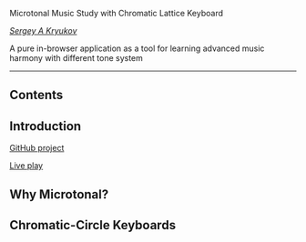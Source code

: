 Microtonal Music Study with Chromatic Lattice Keyboard[](title)

[*Sergey A Kryukov*](https://www.SAKryukov.org)

A pure in-browser application as a tool for learning advanced music harmony with different tone system 

<!-- <h2>Contents</h2> is not Markdown element, just to avoid adding it to TOC -->
<!-- change style in next line <ul> to <ul style="list-style-type: none"> -->
<!--
For CodeProject, makes sure there are no HTML comments in the area to past!
--> 

---

<!-- copy to CodeProject from here ------------------------------------------->

## Contents[](notoc)

[](toc)

## Introduction

[GitHub project](https://github.com/SAKryukov/microtonal-chromatic-lattice-keyboard)

[Live play](https://sakryukov.github.io/microtonal-chromatic-lattice-keyboard)

## Why Microtonal? 

## Chromatic-Circle Keyboards

<!-- copy to CodeProject to here --------------------------------------------->
